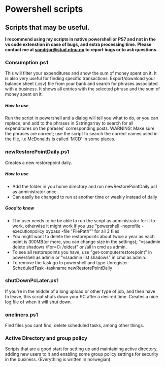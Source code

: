 # Powershell scripts
## **Scripts that may be useful.**
**I recommend using my scripts in native powershell or PS7 and not in the vs code extenstion in case of bugs, and extra processing time.**
**Please contact me at sondrjor@stud.ntnu.no to report bugs or to ask questions.**

### **Consumption.ps1**
This will filter your expenditures and show the sum of money spent on it. It is also very useful for finding specific transactions. Export/download your balance sheet (.csv) file from your bank and search for phrases associated with a business. It shows all entries with the selected phrase and the sum of money spent on it.
##### How to use
Run the script in powershell and a dialog will tell you what to do, or you can replace, and add to the phrases in $stringarray to search for all expenditures on the phrases' corresponding posts.
WARNING: Make sure the phrases are correct; use the script to search the correct names used in the file, i.e McDonalds is called 'MCD' in some places.

### **newRestorePointDaily.ps1**
Creates a new restorepoint daily.
##### How to use
- Add the folder in you home directory and run newRestorePointDaily.ps1 as administrator once.
- Can easily be changed to run at another time or weekly instead of daily
##### Good to know
- The user needs to be be able to run the script as administrator for it to work, otherwise it might work if you use
"powershell -noprofile -executionpolicy bypass -file "FilePath"" for all 3 files
- You might want to delete the restorepoints about twice a year as each point is 300MB(or more, you can change size in the settings);
"vssadmin delete shadows /For=C: /oldest" or /all in cmd as admin.
- To see all restorepoints you have, use "get-computerrestorepoint" in powershell as admin or "vssadmin list shadows" in cmd as admin.
- To remove the task go to powershell and type Unregister-ScheduledTask -taskname newRestorePointDaily

### **shutDownPcLater.ps1**
If you're in the middle of a long upload or other type of job, and then have to leave, this script shuts down your PC after a desired time. Creates a nice log file of when it will shut down.

### **oneliners.ps1**
Find files you cant find, delete scheduled tasks, among other things.

### **Active Directory and group policy**
Scripts that are a good start for setting up and maintaining active directory, adding new users to it and enabling some group policy settings for security in the business. (Everything is written in norwegian).
